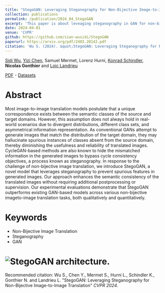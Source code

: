 ```yaml
---
title: "StegoGAN: Leveraging Steganography for Non-Bijective Image-to-Image Translation"
collection: publications
permalink: /publication/2024_04_StegoGAN
excerpt: 'This paper is about leveaging steganography in GAN for non-bijective image translation, avoiding spurious synthesis and detecting mismatched features.'
date: 2024-04-01
venue: 'CVPR'
github: https://github.com/sian-wusidi/StegoGAN
paperurl: https://arxiv.org/pdf/2403.20142.pdf
citation: 'Wu S. (2024). &quot;StegoGAN: Leveraging Steganography for Non-Bijective Image-to-Image Translationy&quot; <i>CVPR</i>.'
---
```


[Sidi Wu](https://scholar.google.com/citations?user=-QdAfx0AAAAJ&hl=en), [Yizi Chen](https://www.umr-lastig.fr/yizi-chen/), Samuel Mermet, Lorenz Hurni, [Konrad Schindler](https://igp.ethz.ch/personen/person-detail.html?persid=143986), **Nicolas Gonthier** and [Loic Landrieu](https://loiclandrieu.com/)

[PDF](https://arxiv.org/pdf/2403.20142.pdf) - [Datasets](https://zenodo.org/records/10839841?token=eyJhbGciOiJIUzUxMiJ9.eyJpZCI6IjFiY2MzOTZkLWQ2YmItNDM3Yi04NDhmLTJhN2YwMjA2ODI5NSIsImRhdGEiOnt9LCJyYW5kb20iOiJjYmRhYmQ3YzM4YzQ3ZTA0YzZmOGJhM2M1ZmY5YzYxMCJ9.8PKcfv0FCSiM5O6a9qwEx9ZIku9_uIZT-dsOfb0xeutu6fGu7so85XT137OIoA9lnQLEnexeZFi2iAIFUAfkjQ)

Abstract
======

Most image-to-image translation models postulate that a unique correspondence exists between the semantic classes of the source and target domains. However, this assumption does not always hold in real-world scenarios due to divergent distributions, different class sets, and asymmetrical information representation. As conventional GANs attempt to generate images that match the distribution of the target domain, they may hallucinate spurious instances of classes absent from the source domain, thereby diminishing the usefulness and reliability of translated images. CycleGAN-based methods are also known to hide the mismatched information in the generated images to bypass cycle consistency objectives, a process known as steganography. In response to the challenge of non-bijective image translation, we introduce StegoGAN, a novel model that leverages steganography to prevent spurious features in generated images. Our approach enhances the semantic consistency of the translated images without requiring additional postprocessing or supervision. Our experimental evaluations demonstrate that StegoGAN outperforms existing GAN-based models across various non-bijective imageto-image translation tasks, both qualitatively and quantitatively.

Keywords
======

* Non-Bijective Image Translation
* Steganography
* GAN

# ![StegoGAN architecture.](https://ngonthier.github.io/images/StegoGAN.jpg)

Recommended citation: Wu S., Chen Y., Mermet S., Hurni L., Schindler K., Gonthier N. and Landrieu L. "StegoGAN: Leveraging Steganography for Non-Bijective Image-to-Image Translation" <i>CVPR 2024</i>.
